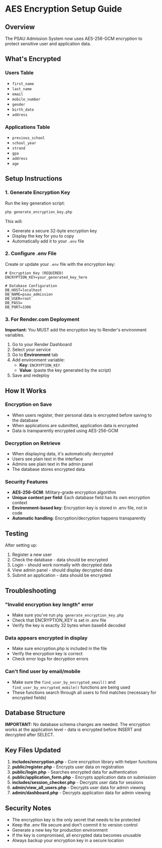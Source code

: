 # AES Encryption Setup Guide

## Overview
The PSAU Admission System now uses AES-256-GCM encryption to protect sensitive user and application data.

## What's Encrypted

### Users Table
- `first_name`
- `last_name`
- `email`
- `mobile_number`
- `gender`
- `birth_date`
- `address`

### Applications Table
- `previous_school`
- `school_year`
- `strand`
- `gpa`
- `address`
- `age`

## Setup Instructions

### 1. Generate Encryption Key

Run the key generation script:
```bash
php generate_encryption_key.php
```

This will:
- Generate a secure 32-byte encryption key
- Display the key for you to copy
- Automatically add it to your `.env` file

### 2. Configure .env File

Create or update your `.env` file with the encryption key:

```env
# Encryption Key (REQUIRED)
ENCRYPTION_KEY=your_generated_key_here

# Database Configuration
DB_HOST=localhost
DB_NAME=psau_admission
DB_USER=root
DB_PASS=
DB_PORT=3306
```

### 3. For Render.com Deployment

**Important:** You MUST add the encryption key to Render's environment variables.

1. Go to your Render Dashboard
2. Select your service
3. Go to **Environment** tab
4. Add environment variable:
   - **Key**: `ENCRYPTION_KEY`
   - **Value**: (paste the key generated by the script)
5. Save and redeploy

## How It Works

### Encryption on Save
- When users register, their personal data is encrypted before saving to the database
- When applications are submitted, application data is encrypted
- Data is transparently encrypted using AES-256-GCM

### Decryption on Retrieve
- When displaying data, it's automatically decrypted
- Users see plain text in the interface
- Admins see plain text in the admin panel
- The database stores encrypted data

### Security Features
- **AES-256-GCM**: Military-grade encryption algorithm
- **Unique context per field**: Each database field has its own encryption context
- **Environment-based key**: Encryption key is stored in .env file, not in code
- **Automatic handling**: Encryption/decryption happens transparently

## Testing

After setting up:
1. Register a new user
2. Check the database - data should be encrypted
3. Login - should work normally with decrypted data
4. View admin panel - should display decrypted data
5. Submit an application - data should be encrypted

## Troubleshooting

### "Invalid encryption key length" error
- Make sure you've run `php generate_encryption_key.php`
- Check that ENCRYPTION_KEY is set in .env file
- Verify the key is exactly 32 bytes when base64 decoded

### Data appears encrypted in display
- Make sure encryption.php is included in the file
- Verify the encryption key is correct
- Check error logs for decryption errors

### Can't find user by email/mobile
- Make sure the `find_user_by_encrypted_email()` and `find_user_by_encrypted_mobile()` functions are being used
- These functions search through all users to find matches (necessary for encrypted fields)

## Database Structure

**IMPORTANT:** No database schema changes are needed. The encryption works at the application level - data is encrypted before INSERT and decrypted after SELECT.

## Key Files Updated

1. **includes/encryption.php** - Core encryption library with helper functions
2. **public/register.php** - Encrypts user data on registration
3. **public/login.php** - Searches encrypted data for authentication
4. **public/application_form.php** - Encrypts application data on submission
5. **includes/session_checker.php** - Decrypts user data for sessions
6. **admin/view_all_users.php** - Decrypts user data for admin viewing
7. **admin/dashboard.php** - Decrypts application data for admin viewing

## Security Notes

- The encryption key is the only secret that needs to be protected
- Keep the .env file secure and don't commit it to version control
- Generate a new key for production environment
- If the key is compromised, all encrypted data becomes unusable
- Always backup your encryption key in a secure location

